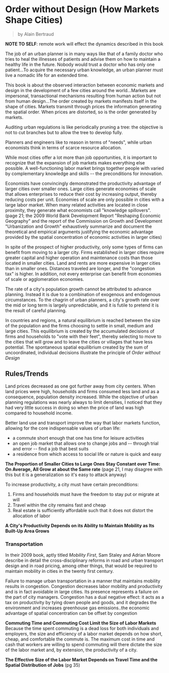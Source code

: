 # Order without Design (How Markets Shape Cities)
> by Alain Bertraud

**NOTE TO SELF**: remote work will effect the dynamics described in this book

The job of an urban planner is in many ways like that of a family doctor who tries to heal the illnesses of patients and advise them on how to maintain a healthy life in the future. Nobody would trust a doctor who has only one patient...To acquire the necessary urban knowledge, an urban planner must live a nomadic life for an extended time.

This book is about the observed interaction between economic markets and design in the development of a few cities around the world...Markets are impersonal, transactional mechanisms resulting from human action but not from human design...The order created by markets manifests itself in the shape of cities. Markets transmit through prices the information generating the spatial order. When prices are distorted, so is the order generated by markets.

Auditing urban regulations is like periodically pruning a tree: the objective is not to cut branches but to allow the tree to develop fully.

Planners and engineers like to reason in terms of "needs", while urban economists think in terms of scarce resource allocation.

While most cities offer a lot more than job opportunities, it is important to recognize that the expansion of job markets makes everything else possible. A well-functioning labor market brings together people with varied by complementary knowledge and skills -- the preconditions for innovation.

Economists have convincingly demonstrated the productivity advantage of larger cities over smaller ones. Large cities generate economies of scale that allows enterprises to reduce their cost by increasing output, thereby reducing costs per unit. Economies of scale are only possible in cities with a large labor market. When many related activities are located in close proximity, they generate what economists call "knowledge spillovers". (page 21; the 2009 World Bank Development Report "Reshaping Economic Geography" and the report of the Commission on Growth and Development "Urbanization and Growth" exhaustively summarize and document the theoretical and empirical arguments justifying the economic advantage provided by the spatial concentration of economic activities in larger cities)

In spite of the prospect of higher productivity, only some types of firms can benefit from moving to a larger city. Firms established in larger cities require greater capital and higher operation and maintenance costs than those located in smaller cities. Land and rents are more expensive in larger cities than in smaller ones. Distances traveled are longer, and the "congestion tax" is higher. In addition, not every enterprise can benefit from economies of scale or agglomeration economies.

The rate of a city's population growth cannot be attributed to advance planning. Instead it is due to a combination of exogenous and endogenous circumstances. To the chagrin of urban planners, a city's growth rate over the mid or long term is largely unpredictable, and it is futile to pretend it is the result of careful planning.

In countries and regions, a natural equilibrium is reached between the size of the population and the firms choosing to settle in small, medium and large cities. This equilibrium is created by the accumulated decisions of firms and households to "vote with their feet", thereby selecting to move to the cities that will grow and to leave the cities or villages that have less potential. The spontaneous spatial equilibrium created by the sum of uncoordinated, individual decisions illustrate the principle of *Order without Design*

## Rules/Trends

Land prices decreased as one got further away from city centers. When land prices were high, households and firms consumed less land and as a consequence, population density increased. While the objective of urban planning regulations was nearly always to limit densities, I noticed that they had very little success in doing so when the price of land was high compared to household income.

Better land use and transport improve the way that labor markets function, allowing for the core indispensable values of urban life:
* a commute short enough that one has time for leisure activities
* an open job market that allows one to change jobs and -- through trial and error -- find a job that best suits
* a residence from which access to social life or nature is quick and easy

**The Proportion of Smaller Cities to Large Ones Stay Constant over Time: On Average, All Grow at about the Same rate** (page 21, I may disagree with this but it is a generalization so it's easy to attack anyway)

To increase productivity, a city must have certain preconditions:
1. Firms and households must have the freedom to stay put or migrate at will
2. Travel within the city remains fast and cheap
3. Real estate is sufficiently affordable such that it does not distort the allocation of labor

**A City's Productivity Depends on its Ability to Maintain Mobility as Its Built-Up Area Grows**

### Transportation

In their 2009 book, aptly titled *Mobility First*, Sam Staley and Adrian Moore describe in detail the cross-disciplinary reforms in road and urban transport design and in road pricing, among other things, that would be required to maintain mobility in cities in the twenty first century.

Failure to manage urban transportation in a manner that maintains mobility results in congestion. Congestion decreases labor mobility and productivity and is in fact avoidable in large cities. Its presence represents a failure on the part of city managers. Congestion has a dual negative effect: it acts as a tax on productivity by tying down people and goods, and it degrades the environment and increases greenhouse gas emissions..the economic advantage of spatial concentration can be offset by congestion

**Commuting Time and Commuting Cost Limit the Size of Labor Markets**
Because the time spent commuting is a dead loss for both individuals and employers, the size and efficiency of a labor market depends on how short, cheap, and comfortable the commute is. The maximum cost in time and cash that workers are willing to spend commuting will there dictate the size of the labor market and, by extension, the productivity of a city.

**The Effective Size of the Labor Market Depends on Travel Time and the Spatial Distribution of Jobs** (pg 35)